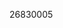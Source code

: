 [//]: # (Created by ./bin/manage_files.pl from ./species/Trichinella_spiralis/PRJNA257433/Trichinella_spiralis_PRJNA257433.publication.html on Thu Jun 11 13:46:21 2020)
26830005
